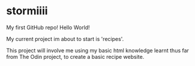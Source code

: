 # stormiiii
My first GitHub repo!
Hello World!


My current project im about to start is 'recipes'.

This project will involve me using my basic html knowledge learnt thus far from The Odin project, to create a basic recipe website.